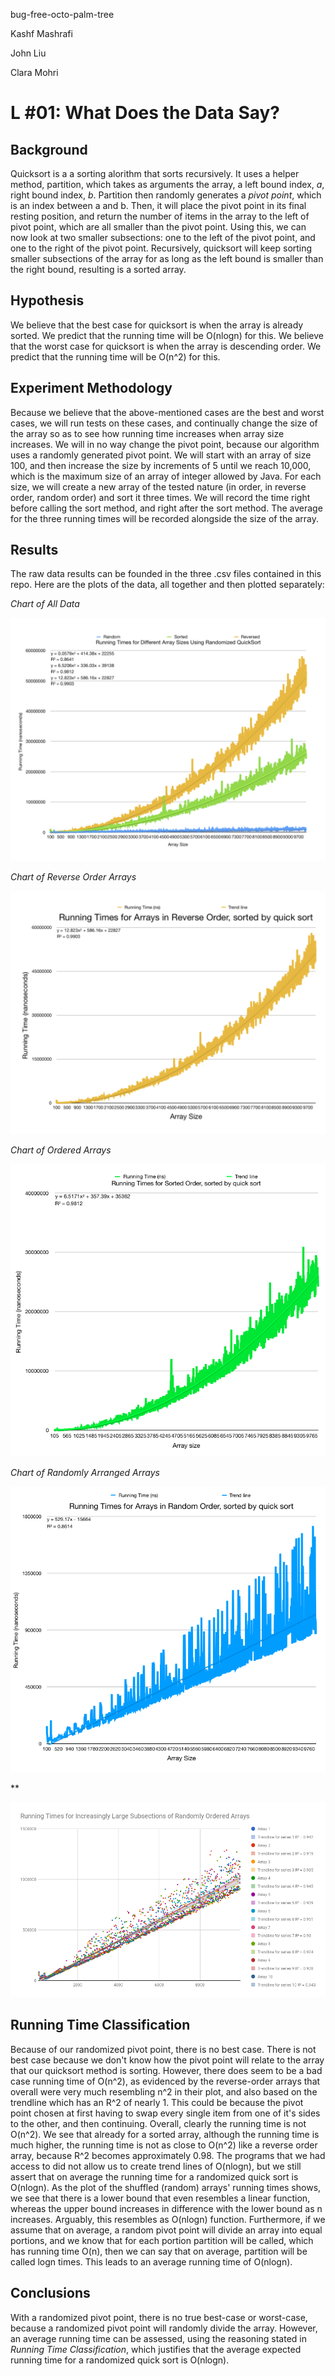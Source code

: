 bug-free-octo-palm-tree


Kashf Mashrafi

John Liu

Clara Mohri

# L #01: What Does the Data Say?

## Background
  Quicksort is a a sorting alorithm that sorts recursively. It uses a helper method, partition, which takes as arguments the array, a left bound index, *a*, right bound index, *b*. Partition then randomly generates a *pivot point*, which is an index between a and b. Then, it will place the pivot point in its final resting position, and return the number of items in the array to the left of pivot point, which are all smaller than the pivot point. Using this, we can now look at two smaller subsections: one to the left of the pivot point, and one to the right of the pivot point. Recursively, quicksort will keep sorting smaller subsections of the array for as long as the left bound is smaller than the right bound, resulting is a sorted array.

## Hypothesis

  We believe that the best case for quicksort is when the array is already sorted. We predict that the running time will be O(nlogn) for this. 
  We believe that the worst case for quicksort is when the array is descending order. We predict that the running time will be O(n^2) for this.

## Experiment Methodology
  Because we believe that the above-mentioned cases are the best and worst cases, we will run tests on these cases, and continually change the size of the array so as to see how running time increases when array size increases. We will in no way change the pivot point, because our algorithm uses a randomly generated pivot point.
  We will start with an array of size 100, and then increase the size by increments of 5 until we reach 10,000, which is the maximum size of an array of integer allowed by Java. For each size, we will create a new array of the tested nature (in order, in reverse order, random order) and sort it three times. We will record the time right before calling the sort method, and right after the sort method. The average for the three running times will be recorded alongside the size of the array.

## Results 
  The raw data results can be founded in the three .csv files contained in this repo. Here are the plots of the data, all together and then plotted separately: 

*Chart of All Data*

![alt text](https://github.com/cmohri/bug-free-octo-palm-tree/blob/master/AllTimes.png) 

*Chart of Reverse Order Arrays*

![alt text](https://github.com/cmohri/bug-free-octo-palm-tree/blob/master/Reversetimes.png)

*Chart of Ordered Arrays*

![alt text](https://github.com/cmohri/bug-free-octo-palm-tree/blob/master/SortedOrder.png)

*Chart of Randomly Arranged Arrays*

![alt text](https://github.com/cmohri/bug-free-octo-palm-tree/blob/master/Shufflegraph.png)

**

![alt text](https://github.com/cmohri/bug-free-octo-palm-tree/blob/master/samearraylargersize.png)

## Running Time Classification
  Because of our randomized pivot point, there is no best case. There is not best case because we don't know how the pivot point will relate to the array that our quicksort method is sorting. 
  However, there does seem to be a bad case running time of O(n^2), as evidenced by the reverse-order arrays that overall were very much resembling n^2 in their plot, and also based on the trendline which has an R^2 of nearly 1. This could be because the pivot point chosen at first having to swap every single item from one of it's sides to the other, and then continuing. 
  Overall, clearly the running time is not O(n^2). We see that already for a sorted array, although the running time is much higher, the running time is not as close to O(n^2) like a reverse order array, because R^2 becomes approximately 0.98. The programs that we had access to did not allow us to create trend lines of O(nlogn), but we still assert that on average the running time for a randomized quick sort is O(nlogn). As the plot of the shuffled (random) arrays' running times shows, we see that there is a lower bound that even resembles a linear function, whereas the upper bound increases in difference with the lower bound as n increases. Arguably, this resembles as O(nlogn) function. Furthermore, if we assume that on average, a random pivot point will divide an array into equal portions, and we know that for each portion partition will be called, which has running time O(n), then we can say that on average, partition will be called logn times. This leads to an average running time of O(nlogn).
  
## Conclusions
  With a randomized pivot point, there is no true best-case or worst-case, because a randomized pivot point will randomly divide the array. However, an average running time can be assessed, using the reasoning stated in *Running Time Classification*, which justifies that the average expected running time for a randomized quick sort is O(nlogn).

